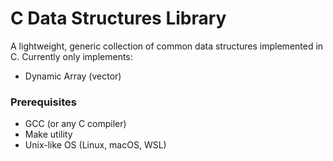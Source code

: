# C Data Structures Library

A lightweight, generic collection of common data structures implemented in C. Currently only implements:
- Dynamic Array (vector)

### Prerequisites

- GCC (or any C compiler)
- Make utility
- Unix-like OS (Linux, macOS, WSL)

